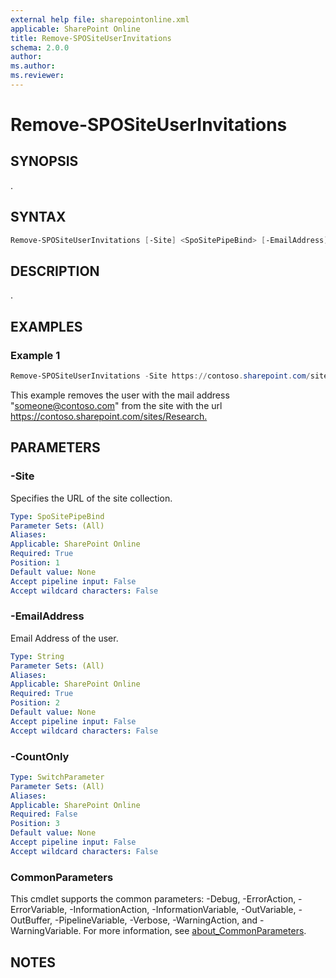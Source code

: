 ```yaml
---
external help file: sharepointonline.xml
applicable: SharePoint Online
title: Remove-SPOSiteUserInvitations
schema: 2.0.0
author: 
ms.author: 
ms.reviewer:
---
```


# Remove-SPOSiteUserInvitations

## SYNOPSIS

.

## SYNTAX

```powershell
Remove-SPOSiteUserInvitations [-Site] <SpoSitePipeBind> [-EmailAddress] <string> [-CountOnly] [<CommonParameters>]
```

## DESCRIPTION

.

## EXAMPLES

### Example 1

```powershell
Remove-SPOSiteUserInvitations -Site https://contoso.sharepoint.com/sites/Research -EmailAddress "someone@contoso.com"
```

This example removes the user with the mail address "someone@contoso.com" from the site with the url <https://contoso.sharepoint.com/sites/Research.>

## PARAMETERS

### -Site

Specifies the URL of the site collection.

```yaml
Type: SpoSitePipeBind
Parameter Sets: (All)
Aliases:
Applicable: SharePoint Online
Required: True
Position: 1
Default value: None
Accept pipeline input: False
Accept wildcard characters: False
```

### -EmailAddress

Email Address of the user.

```yaml
Type: String
Parameter Sets: (All)
Aliases:
Applicable: SharePoint Online
Required: True
Position: 2
Default value: None
Accept pipeline input: False
Accept wildcard characters: False
```

### -CountOnly

```yaml
Type: SwitchParameter
Parameter Sets: (All)
Aliases:
Applicable: SharePoint Online
Required: False
Position: 3
Default value: None
Accept pipeline input: False
Accept wildcard characters: False
```

### CommonParameters

This cmdlet supports the common parameters: -Debug, -ErrorAction, -ErrorVariable, -InformationAction, -InformationVariable, -OutVariable, -OutBuffer, -PipelineVariable, -Verbose, -WarningAction, and -WarningVariable. For more information, see [about_CommonParameters](https://go.microsoft.com/fwlink/p/?LinkID=113216).

## NOTES
